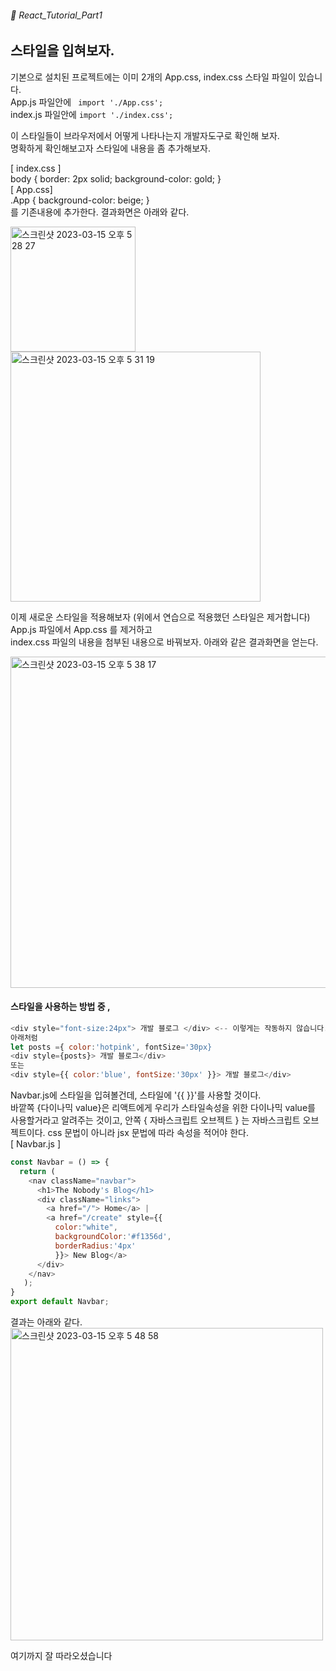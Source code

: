 ###### 🌵 React_Tutorial_Part1

## 스타일을 입혀보자.

기본으로 설치된 프로젝트에는 이미 2개의 App.css, index.css 스타일 파일이 있습니다.   
App.js 파일안에 ```  import './App.css'; ```    
index.js 파일안에 ``` import './index.css'; ```   

이 스타일들이 브라우저에서 어떻게 나타나는지 개발자도구로 확인해 보자.   
명확하게 확인해보고자 스타일에 내용을 좀 추가해보자.  

[ index.css ]   
body {  border: 2px solid; background-color: gold; }   
[ App.css]    
.App { background-color: beige; }   
를 기존내용에 추가한다. 결과화면은 아래와 같다.  

<img width="200" alt="스크린샷 2023-03-15 오후 5 28 27" src="https://user-images.githubusercontent.com/48478079/225250889-18bac4e6-5b32-403c-a8f6-e2649a83de10.png">
<img width="400" alt="스크린샷 2023-03-15 오후 5 31 19" src="https://user-images.githubusercontent.com/48478079/225251533-7aa1267a-e72f-4f9f-ae08-3fdd42fc6153.png">

이제 새로운 스타일을 적용해보자 (위에서 연습으로 적용했던 스타일은 제거합니다)   
App.js 파일에서 App.css 를 제거하고   
index.css 파일의 내용을 첨부된 내용으로 바꿔보자. 아래와 같은 결과화면을 얻는다.  

<img width="530" alt="스크린샷 2023-03-15 오후 5 38 17" src="https://user-images.githubusercontent.com/48478079/225253363-eb93b6b1-6a93-4ee3-bd63-871b4f1dce59.png">


#### 스타일을 사용하는 방법 중 ,   
```js
<div style="font-size:24px"> 개발 블로그 </div> <-- 이렇게는 작동하지 않습니다.
아래처럼 
let posts ={ color:'hotpink', fontSize='30px}
<div style={posts}> 개발 블로그</div>
또는
<div style={{ color:'blue', fontSize:'30px' }}> 개발 블로그</div>
```



Navbar.js에 스타일을 입혀볼건데, 스타일에 '{{ }}'를 사용할 것이다.   
바깥쪽 {다이나믹 value}은 리액트에게 우리가 스타일속성을 위한 다이나믹 value를 사용할거라고 알려주는 것이고, 안쪽 { 자바스크립트 오브젝트 } 는 자바스크립트 오브젝트이다.  css 문법이 아니라 jsx 문법에 따라 속성을 적어야 한다.  
[ Navbar.js ]   
``` javascript 
const Navbar = () => {
  return ( 
    <nav className="navbar">
      <h1>The Nobody's Blog</h1>
      <div className="links">
        <a href="/"> Home</a> | 
        <a href="/create" style={{ 
          color:"white", 
          backgroundColor:'#f1356d',
          borderRadius:'4px'
          }}> New Blog</a>
      </div>
    </nav>
   );
}
export default Navbar;

```    
결과는 아래와 같다.   
<img width="500" alt="스크린샷 2023-03-15 오후 5 48 58" src="https://user-images.githubusercontent.com/48478079/225255977-cc3b3324-bf04-4e4d-85b0-c91c24d8aa7f.png">  


여기까지 잘 따라오셨습니다
